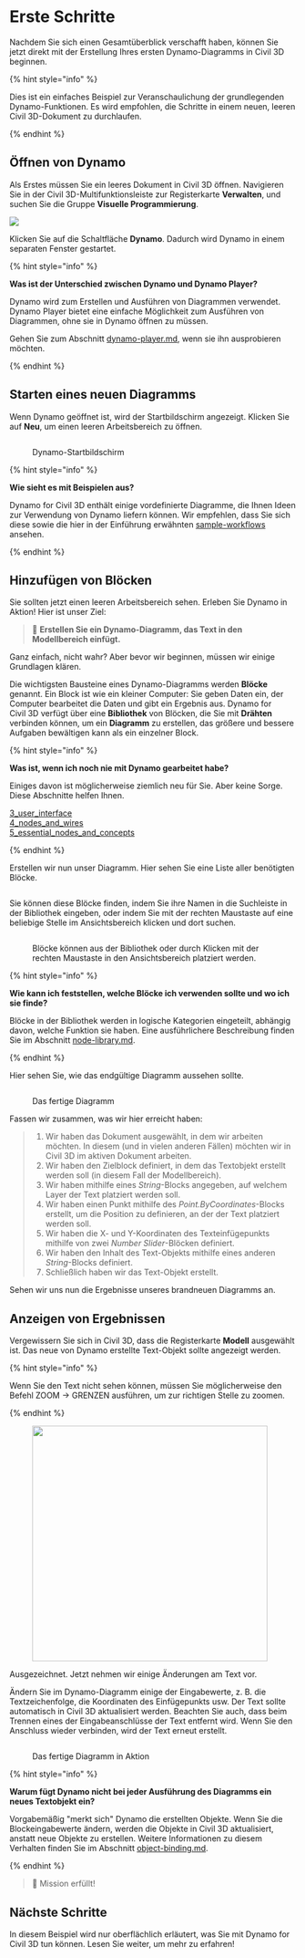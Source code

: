 # Erste Schritte

Nachdem Sie sich einen Gesamtüberblick verschafft haben, können Sie jetzt direkt mit der Erstellung Ihres ersten Dynamo-Diagramms in Civil 3D beginnen.

{% hint style="info" %}

 Dies ist ein einfaches Beispiel zur Veranschaulichung der grundlegenden Dynamo-Funktionen. Es wird empfohlen, die Schritte in einem neuen, leeren Civil 3D-Dokument zu durchlaufen. 

{% endhint %}

## Öffnen von Dynamo

Als Erstes müssen Sie ein leeres Dokument in Civil 3D öffnen. Navigieren Sie in der Civil 3D-Multifunktionsleiste zur Registerkarte **Verwalten**, und suchen Sie die Gruppe **Visuelle Programmierung**.

![](<../.gitbook/assets/image (7).png>)

Klicken Sie auf die Schaltfläche **Dynamo**. Dadurch wird Dynamo in einem separaten Fenster gestartet.

{% hint style="info" %}

 **Was ist der Unterschied zwischen Dynamo und Dynamo Player?**

Dynamo wird zum Erstellen und Ausführen von Diagrammen verwendet. Dynamo Player bietet eine einfache Möglichkeit zum Ausführen von Diagrammen, ohne sie in Dynamo öffnen zu müssen.

Gehen Sie zum Abschnitt [dynamo-player.md](dynamo-player.md "mention"), wenn sie ihn ausprobieren möchten. 

{% endhint %}

## Starten eines neuen Diagramms

Wenn Dynamo geöffnet ist, wird der Startbildschirm angezeigt. Klicken Sie auf **Neu**, um einen leeren Arbeitsbereich zu öffnen.

<figure><img src="../.gitbook/assets/c3d-start.png" alt=""><figcaption><p>Dynamo-Startbildschirm</p></figcaption></figure>

{% hint style="info" %}

 **Wie sieht es mit Beispielen aus?**

Dynamo for Civil 3D enthält einige vordefinierte Diagramme, die Ihnen Ideen zur Verwendung von Dynamo liefern können. Wir empfehlen, dass Sie sich diese sowie die hier in der Einführung erwähnten [sample-workflows](sample-workflows/ "mention") ansehen. 

{% endhint %}

## Hinzufügen von Blöcken

Sie sollten jetzt einen leeren Arbeitsbereich sehen. Erleben Sie Dynamo in Aktion! Hier ist unser Ziel:

>  :dart: **Erstellen Sie ein Dynamo-Diagramm, das Text in den Modellbereich einfügt.**

Ganz einfach, nicht wahr? Aber bevor wir beginnen, müssen wir einige Grundlagen klären.

Die wichtigsten Bausteine eines Dynamo-Diagramms werden **Blöcke** genannt. Ein Block ist wie ein kleiner Computer: Sie geben Daten ein, der Computer bearbeitet die Daten und gibt ein Ergebnis aus. Dynamo for Civil 3D verfügt über eine **Bibliothek** von Blöcken, die Sie mit **Drähten** verbinden können, um ein **Diagramm** zu erstellen, das größere und bessere Aufgaben bewältigen kann als ein einzelner Block.

{% hint style="info" %}

 **Was ist, wenn ich noch nie mit Dynamo gearbeitet habe?**

Einiges davon ist möglicherweise ziemlich neu für Sie. Aber keine Sorge. Diese Abschnitte helfen Ihnen.

[3_user_interface](../3\_user\_interface/ "mention")\
 [4_nodes_and_wires](../4\_nodes\_and\_wires/ "mention")\
 [5_essential_nodes_and_concepts](../5\_essential\_nodes\_and\_concepts/ "mention") 

{% endhint %}

Erstellen wir nun unser Diagramm. Hier sehen Sie eine Liste aller benötigten Blöcke.

<figure><img src="../.gitbook/assets/c3d-create-text-node-list.png" alt=""><figcaption></figcaption></figure>

Sie können diese Blöcke finden, indem Sie ihre Namen in die Suchleiste in der Bibliothek eingeben, oder indem Sie mit der rechten Maustaste auf eine beliebige Stelle im Ansichtsbereich klicken und dort suchen.

<figure><img src="../.gitbook/assets/c3d-create-text-node-placement.gif" alt=""><figcaption><p>Blöcke können aus der Bibliothek oder durch Klicken mit der rechten Maustaste in den Ansichtsbereich platziert werden.</p></figcaption></figure>

{% hint style="info" %}

 **Wie kann ich feststellen, welche Blöcke ich verwenden sollte und wo ich sie finde?**

Blöcke in der Bibliothek werden in logische Kategorien eingeteilt, abhängig davon, welche Funktion sie haben. Eine ausführlichere Beschreibung finden Sie im Abschnitt [node-library.md](node-library.md "mention"). 

{% endhint %}

Hier sehen Sie, wie das endgültige Diagramm aussehen sollte.

<figure><img src="../.gitbook/assets/c3d-text-create-final (2).png" alt=""><figcaption><p>Das fertige Diagramm</p></figcaption></figure>

Fassen wir zusammen, was wir hier erreicht haben:

> 1. Wir haben das Dokument ausgewählt, in dem wir arbeiten möchten. In diesem (und in vielen anderen Fällen) möchten wir in Civil 3D im aktiven Dokument arbeiten.
> 2. Wir haben den Zielblock definiert, in dem das Textobjekt erstellt werden soll (in diesem Fall der Modellbereich).
> 3. Wir haben mithilfe eines _String_-Blocks angegeben, auf welchem Layer der Text platziert werden soll.
> 4. Wir haben einen Punkt mithilfe des _Point.ByCoordinates_-Blocks erstellt, um die Position zu definieren, an der der Text platziert werden soll.
> 5. Wir haben die X- und Y-Koordinaten des Texteinfügepunkts mithilfe von zwei _Number Slider_-Blöcken definiert.
> 6. Wir haben den Inhalt des Text-Objekts mithilfe eines anderen _String_-Blocks definiert.
> 7. Schließlich haben wir das Text-Objekt erstellt.

Sehen wir uns nun die Ergebnisse unseres brandneuen Diagramms an.

## Anzeigen von Ergebnissen

Vergewissern Sie sich in Civil 3D, dass die Registerkarte **Modell** ausgewählt ist. Das neue von Dynamo erstellte Text-Objekt sollte angezeigt werden.

{% hint style="info" %}

 Wenn Sie den Text nicht sehen können, müssen Sie möglicherweise den Befehl ZOOM -> GRENZEN ausführen, um zur richtigen Stelle zu zoomen. 

{% endhint %}

<figure><img src="../.gitbook/assets/c3d-create-text-result.png" alt="" width="413"><figcaption></figcaption></figure>

Ausgezeichnet. Jetzt nehmen wir einige Änderungen am Text vor.

Ändern Sie im Dynamo-Diagramm einige der Eingabewerte, z. B. die Textzeichenfolge, die Koordinaten des Einfügepunkts usw. Der Text sollte automatisch in Civil 3D aktualisiert werden. Beachten Sie auch, dass beim Trennen eines der Eingabeanschlüsse der Text entfernt wird. Wenn Sie den Anschluss wieder verbinden, wird der Text erneut erstellt. 

<div data-full-width="false">

<figure><img src="../.gitbook/assets/c3d-create-text.gif" alt=""><figcaption><p>Das fertige Diagramm in Aktion</p></figcaption></figure>

</div>

{% hint style="info" %}

 **Warum fügt Dynamo nicht bei jeder Ausführung des Diagramms ein neues Textobjekt ein?**

Vorgabemäßig "merkt sich" Dynamo die erstellten Objekte. Wenn Sie die Blockeingabewerte ändern, werden die Objekte in Civil 3D aktualisiert, anstatt neue Objekte zu erstellen. Weitere Informationen zu diesem Verhalten finden Sie im Abschnitt [object-binding.md](advanced-topics/object-binding.md "mention"). 

{% endhint %}

> :tada: Mission erfüllt!

## Nächste Schritte

In diesem Beispiel wird nur oberflächlich erläutert, was Sie mit Dynamo for Civil 3D tun können. Lesen Sie weiter, um mehr zu erfahren!

